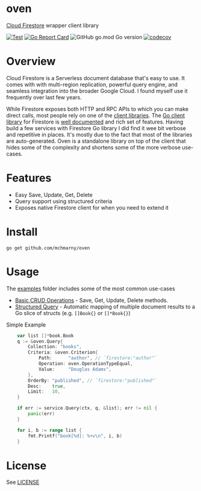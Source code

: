 # oven

[Cloud Firestore](https://firebase.google.com/docs/firestore) wrapper client library

[![Test](https://github.com/mchmarny/oven/actions/workflows/test-on-push.yaml/badge.svg?branch=main)](https://github.com/mchmarny/oven/actions/workflows/test-on-push.yaml) [![Go Report Card](https://goreportcard.com/badge/github.com/mchmarny/oven)](https://goreportcard.com/report/github.com/mchmarny/oven) ![GitHub go.mod Go version](https://img.shields.io/github/go-mod/go-version/mchmarny/oven) [![codecov](https://codecov.io/gh/mchmarny/oven/branch/main/graph/badge.svg?token=00H8S7GMPP)](https://codecov.io/gh/mchmarny/oven)


# Overview 

Cloud Firestore is a Serverless document database that's easy to use. It comes with with multi-region replication, powerful query engine, and seamless integration into the broader Google Cloud. I found myself use it frequently over last few years. 

While Firestore exposes both HTTP and RPC APIs to which you can make direct calls, most people rely on one of the [client libraries](https://cloud.google.com/firestore/docs/reference/libraries). The [Go client library](https://pkg.go.dev/cloud.google.com/go/firestore) for Firestore is [well documented](https://firebase.google.com/docs/firestore/quickstart) and rich set of features. Having build a few services with Firestore Go library I did find it wee bit verbose and repetitive in places. It's mostly due to the fact that most of the libraries are auto-generated. Oven is a standalone library on top of the client that hides some of the complexity and shortens some of the more verbose use-cases. 

# Features

* Easy Save, Update, Get, Delete
* Query support using structured criteria 
* Exposes native Firestore client for when you need to extend it

# Install

```shell
go get github.com/mchmarny/oven
```

# Usage

The [examples](./examples) folder includes some of the most common use-cases

* [Basic CRUD Operations](examples/crud) - Save, Get, Update, Delete methods. 
* [Structured Query](examples/query) - Automatic mapping of multiple document results to a Go slice of structs (e.g. `[]Book{}` or `[]*Book{}`)

Simple Example

```go
	var list []*book.Book
	q := &oven.Query{
		Collection: "books",
		Criteria: &oven.Criterion{
			Path:      "author", // `firestore:"author"`
			Operation: oven.OperationTypeEqual,
			Value:     "Douglas Adams",
		},
		OrderBy: "published", // `firestore:"published"`
		Desc:    true,
		Limit:   10,
	}

	if err := service.Query(ctx, q, &list); err != nil {
		panic(err)
	}

	for i, b := range list {
		fmt.Printf("book[%d]: %+v\n", i, b)
	}
```

# License

See [LICENSE](LICENSE)